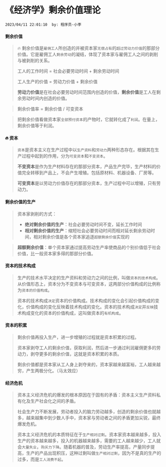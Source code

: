 # 《经济学》剩余价值理论

`2023/04/11 22:01:10  by: 程序员·小李`

#### 剩余价值

> 🔥 剩余价值是`雇佣工人`所创造的并被资本家`无偿占有`的`超过劳动力价值`的那部分价值。它是雇佣工人`剩余劳动`的凝结，体现了资本家与雇佣工人之间的剥削与被剥削的关系。
> 
> 工人的工作时间 = 社会必要劳动时间 + 剩余劳动时间
>
> 工人生产的价值 = 劳动力价值 + 剩余价值
>
> **劳动力价值**是在社会必要劳动时间范围内创造的价值，**剩余价值**是工人在剩余劳动时间内创造的价值。


> 剩余价值率 = 剩余价值 / 可变资本

> 把剩余价值看做资本家`全部预付资本`的产物时，它就转化成了`利润`。在量上，剩余价值等于利润。


#### 🔥 资本

> `资本`是资本主义在生产过程中以`生产资料`和`劳动力`两种形态存在。根据其在生产过程中起到的作用，分为`可变资本`和`不变资本`。
>
> **不变资本**是作为生产材料存在的那部分资本，产品生产完毕，生产材料的价值完全转移到产品上，不会产生增殖。包括原材料、机器设备、厂房等。
>
> **可变资本**是以劳动力价值存在的那部分资本，生产过程中可以增殖，只有劳动力。


#### 剩余价值的生产

> 资本家剥削的方式：
> * **绝对剩余价值的生产**：社会必要劳动时间不变，延长工作时间
> * **相对剩余价值的生产**：缩短社会必要劳动时间而相对延长剩余劳动时间，相对剩余价值是各个资本家追逐`超额剩余价值`实现的

> **超额剩余价值**：单个资本家通过提高劳动生产率使商品的个别价值低于社会价值，比一般资本家多得的那部分价值。


#### 资本的技术构成

> 生产的技术水平决定的生产资料和劳动力之间的比例，叫做`资本的技术构成`。从价值形态上，资本分为不变资本与可变资本，这两部分价值构成的比例称为`资本的价值构成`。
>
> 资本的技术构成`决定`资本的价值构成。技术构成的变化会引起价值构成的变化，价值构成的变化反映着技术构成的变化。资本的技术构成`决定`并`反映`技术构成变化的资本的价值构成，这叫做资本的`有机构成`。


#### 资本的积累

> 剩余价值再投入生产，进一步增殖的过程就是资本积累的过程。
> 
> 资本家剥夺工人的剩余价值，获取利润，然后进一步通过利润雇佣更多的劳动力，剥夺更多的剩余价值，这就是资本积累的本质。
>
> 剩余价值都是资本家从工人身上剥夺来的，资本家越来越富裕，工人越来越穷，产生两极分化。（马太效应）



#### 经济危机

> 资本主义经济危机的爆发的根本原因在于固有的矛盾：资本主义生产资料私有化及生产社会化之间的矛盾。
>
> 社会生产力不断发展，劳动者投入的脑力劳动越多，创造的剩余价值也就越多，越来越集中到少数人手中，资本家与劳动者之间的矛盾更加尖锐，最终爆发危机。
>
> 资本主义经济危机的本质特征在于`生产相对过剩`。资本家资本越来越多，投入生产的资本越来越多，投入的机器越来越多，需要的工人越来越少，工人就会`大量失业`，`购买力下降`。随着机器的普及，劳动生产率提高，产量同步提高，生产的产品出现积压，这种过剩叫做`生产相对过剩`，因为不是真的生产的过多，而是`工人消费不起`。